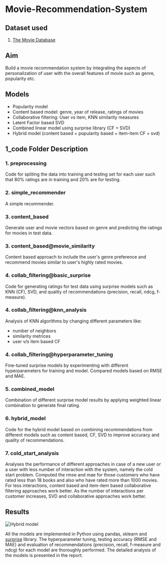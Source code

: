 # Movie-Recommendation-System

## Dataset used

1. [The Movie Database](https://www.kaggle.com/datasets/rounakbanik/the-movies-dataset)

## Aim

Build a movie recommendation system by integrating the aspects of personalization of user with the overall features of movie such as genre, popularity etc.

## Models

* Popularity model
* Content based model: genre, year of release, ratings of movies
* Collaborative filtering: User vs item, KNN similarity measures
* Latent Factor based SVD
* Combined linear model using surprise library (CF + SVD)
* Hybrid model (content based + popularity based + item-item CF + svd)

## 1_code Folder Description

### 1. preprocessing

Code for spliting the data into training and testing set for each user such that 80% ratings are in training and 20% are for testing.

### 2. simple_recommender

A simple recommender.

### 3. content_based

Generate user and movie vectors based on genre and predicting the ratings for movies in test data.

### 3. content_based@movie_similarity

Content based approach to include the user's genre preference and recommend movies similar to user's highly rated movies.

### 4. collab_filtering@basic_surprise

Code for generating ratings for test data using surprise models such as KNN (CF), SVD, and quality of recommendations (precision, recall, ndcg, f-measure).

### 4. collab_filtering@knn_analysis

Analysis of KNN algorithms by changing different parameters like:

* number of neighbors
* similarity metrices
* user v/s item based CF

### 4. collab_filtering@hyperparameter_tuning

Fine-tuned surprise models by experimenting with different hyperparameters for training and model. Compared models based on RMSE and MAE.

### 5. combined_model

Combination of different surprise model results by applying weighted linear combination to generate final rating.

### 6. hybrid_model

Code for the hybrid model based on combining recommendations from different models such as content based, CF, SVD to improve accuracy and quality of recommendations.

### 7. cold_start_analysis

Analyses the performance of different approaches in case of a new user or a user with less number of interaction with the system, namely the cold start problem. Computed the rmse and mae for those customers who have rated less than 18 books and also who have rated more than 1000 movies.
For less interactions, content based and item-item based collaborative filtering approaches work better. As the number of interactions per customer increases, SVD and collaborative approaches work better.

## Results

![Hybrid model](Results/images/Hybrid_Model.png)

All the models are implemented in Python using pandas, sklearn and [surprise](http://surpriselib.com/) library. The hyperparameter tuning, testing accuracy (RMSE and MAE) and evaluation of recommendations (precision, recall, f-measure and ndcg) for each model are thoroughly performed. The detailed analysis of the models is presented in the report.
